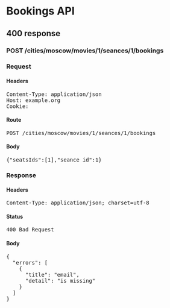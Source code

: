 # Bookings API

## 400 response

### POST /cities/moscow/movies/1/seances/1/bookings
### Request

#### Headers

<pre>Content-Type: application/json
Host: example.org
Cookie: </pre>

#### Route

<pre>POST /cities/moscow/movies/1/seances/1/bookings</pre>

#### Body

<pre>{"seatsIds":[1],"seance_id":1}</pre>

### Response

#### Headers

<pre>Content-Type: application/json; charset=utf-8</pre>

#### Status

<pre>400 Bad Request</pre>

#### Body

<pre>{
  "errors": [
    {
      "title": "email",
      "detail": "is missing"
    }
  ]
}</pre>
